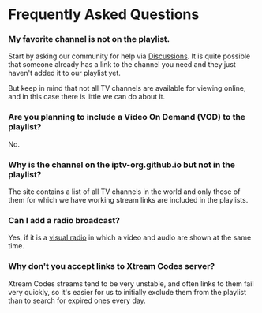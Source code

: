 # Frequently Asked Questions

### My favorite channel is not on the playlist.

Start by asking our community for help via [Discussions](https://github.com/orgs/iptv-org/discussions). It is quite possible that someone already has a link to the channel you need and they just haven't added it to our playlist yet.

But keep in mind that not all TV channels are available for viewing online, and in this case there is little we can do about it.

### Are you planning to include a Video On Demand (VOD) to the playlist?

No.

### Why is the channel on the iptv-org.github.io but not in the playlist?

The site contains a list of all TV channels in the world and only those of them for which we have working stream links are included in the playlists.

### Can I add a radio broadcast?

Yes, if it is a [visual radio](https://en.wikipedia.org/wiki/Visual_radio) in which a video and audio are shown at the same time.

### Why don't you accept links to Xtream Codes server?

Xtream Codes streams tend to be very unstable, and often links to them fail very quickly, so it's easier for us to initially exclude them from the playlist than to search for expired ones every day.
